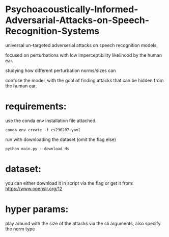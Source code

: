 # Psychoacoustically-Informed-Adversarial-Attacks-on-Speech-Recognition-Systems

universal un-targeted adverserial attacks on speech recognition models, 

focused on perturbations with low imperceptibility likelihood by the human ear.

studying how different perturbation norms/sizes can 

confuse the model, with the goal of finding attacks that can be hidden from the human ear.

# requirements:

use the conda env installation file attached.

``conda env create -f cs236207.yaml``

run with downloading the dataset (omit the flag else)

```
python main.py --download_ds
```

# dataset:

you can either download it in script via the flag or get it from: https://www.openslr.org/12



# hyper params:

play around with the size of the attacks via the cli arguments, also specify the norm type



